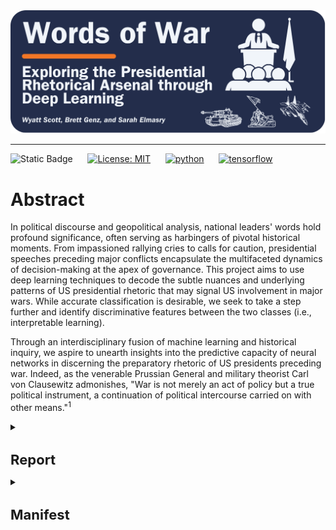 <div align="center">
    <img src="images/logo.png">
</div>
<p align="center">

---

![Static Badge](https://img.shields.io/badge/Repo_Status%3A-Work_in_Progress-blue?style=flat&logo=data%3Aimage%2Fpng%3Bbase64%2CiVBORw0KGgoAAAANSUhEUgAAAC0AAAAiCAMAAAD8kqB9AAAClFBMVEUAAAD%2F%2F%2F%2FBYzTCysr2WxvyQRLnSibjUy3VZSLbQyvSjHHIjEX5%2F%2F%2F5%2B%2FvIz9D8%2F%2F%2F4WhryWRz3QBHxUR7ySh%2FxbBjsTiHwbxnnTCXVQiz96eTg4N%2Fd3dzL0tH0XDPFzc32SRv0UB%2F3WRr4XRn1SR32VBv1Uhz0TB71URz0QBDySh3%2FYAP4ZxT1YxnwXRz0ZxnvTh7vVR7yPhDxQhfrTB%2FcVCLfRSzUUCfdPCbLciPQOjLu8fHc5OXn5eT85uHj4uHY19bKt6%2F3WBv2Uhv0WS%2F1TSDyWjT0Sx33XBr3Vhv0Vxz3XRr3Xhr1Uhv0Ux30SRv0Whv3Yhn2Xhr0UhzzPg%2F2RBb0Tx7zPg%2FzPg7zUR33YxjyTh%2F7XgL6WQDxTh%2FwVB%2F3Pw%2FzPA3wTh7zYRv1aBntTCDxXhzrTx%2FwSh7oYCDxaxjuTiDmSyHsWR7rPxnoQiXnchrmehr%2B9%2FTs7%2FD%2B7unW2djQ19jm2dbHxcLKuLD3v6%2FJrKL1SRvvelv25ePBxML7aRfg7%2FbS5ezY7PDA1t32VBv2UBz0SR70QxT0QxT0QxT2VRv1VRz3Yhn1Sx34VRvyTB%2F1Sh71Rhj2Uhz2TBj3YRn3Yxn1RBb5ZBfxTB%2F2ZBn7Zgz4Zhj4QhPuWB30ZBrySR3yXhzvSyDvWRv3PxDvTR%2F0WRzyYhvyPQ32aRryahrvViDuYhnxQRPzbRrsRh%2FYXSPuchnrcxjRp5vqbEr5v6%2F0cU3wWDD849vQqqD3pI32n4b2moDfhmznlmTocVD0XjX5Vhrl5ubKtKvirZ%2FPpprTpZbWnI%2F8q3z2lnv4lHn5pXXwn27fhGrfgmjlkF%2F5klzmclPjcFD1bUn0Z0Ptd0H3bDb0VCr0WyT4WRn7YRf4PQvBMCeZAAAAs3RSTlMA%2FQj72VQnHBIPBgX%2B%2Fv78%2BKqajGI0LyolBv7%2B%2Fv79%2FPX09PTu287Cv7%2B1oqCTi394c1pONCIYFRINCv7%2B%2Fv7%2B%2Fv79%2Ffv39fHw7evp4uHS0M%2FMysXFwbq4s7Cwq6SimpGQgX59eHJoYFlRUElHRD8sGRX%2B%2Fv7%2B%2Fv7%2B%2Fv7%2B%2Fv38%2FPv6%2Bvn57u3p4%2BLd19bV0tLNzcrIwsC5trSnp6eioJ%2Bem5uVlZWRkIiDbmlcS0tEOTQjHZlkpy4AAAI7SURBVDjLYqAPyBHU0Y6NjZlvCuZxLp%2BtrR2jI5iOS7nWjX2nT1xQ5ARzuKdc3Xf%2BzDV%2Fdlyq2dt3NvHbqUhAzJ50vKWxzi0Pt1sSttRLM25bAWYbbXd0YDwVgcflEirH%2BHi2dpoBmVyhe%2BWtd7isBTLxGM4MNDyRQZKBdXtlKf%2FJCLzBwua%2BGWh4BzsDE8RoY%2FyhuGQLsz3%2F5USg0Y4yjHvCufCrZlPYLMuztYt9%2Bjk%2BXjs5Y0JRJAQ0nHFbiNthaaDRQD4RhlfdPsvHKyXHSjj%2BhfYz2xbVVtsw7tbkIqxaAmg4b3kFwmjChh%2BSgRhNGIi57iyTKS45YIRDHiAONMMvyjvw70Iz2hzOMs3kQDX8qI3UARRXc2duQJLXW4MsN%2FdS864QJiQBUb1cZHnTeQvFETwTxSNXkFxdoCdoguZ2wwDdjXDOguvqcKMLkwOEOTG8mh%2FpoysOM7xGBMrapM8SnIM1aDL8PGat4waxJFPZIe7V9fZNlcQRklYiagKB%2BqLcEJ74yqlKqklmeGLGyjjSU3laimiB%2BCrAoryVwkTMgYGHUzHIUjMDr1sNPso3BeLZcKpjMmfisEwTzErRiQpUVurXmNgm0Dtjjn7WsuRCDqAMWvj1%2BAWxsHgcdPJUnRwnst6CwVIsQ1ij28vpoAALS5Ca6mIU1aujVaINklp9s%2FMtkEQ52fKCneMN4tzDDNGcsmiCsIZzGoYLcxXVhNW1mNCFLZb6q2MrILO1%2BmZKYPMorlBlIBcAACpxj1lvNSqgAAAAAElFTkSuQmCC&labelColor=%23232D4B&color=%23E57200) &nbsp; &nbsp; &nbsp;[![License: MIT](https://img.shields.io/badge/License-MIT-yellow.svg)](https://opensource.org/licenses/MIT) &nbsp; &nbsp; &nbsp;[![python](https://img.shields.io/badge/Python-3.11-3776AB.svg?style=flat&logo=python&logoColor=white)](https://www.python.org) &nbsp; &nbsp; &nbsp;[![tensorflow](https://img.shields.io/badge/TensorFlow-1.13.1-FF6F00.svg?style=flat&logo=tensorflow)](https://www.tensorflow.org)

# Abstract

In political discourse and geopolitical analysis, national leaders' words hold profound significance, often serving as harbingers of pivotal historical moments. From impassioned rallying cries to calls for caution, presidential speeches preceding major conflicts encapsulate the multifaceted dynamics of decision-making at the apex of governance. This project aims to use deep learning techniques to decode the subtle nuances and underlying patterns of US presidential rhetoric that may signal US involvement in major wars. While accurate classification is desirable, we seek to take a step further and identify discriminative features between the two classes (i.e., interpretable learning).

Through an interdisciplinary fusion of machine learning and historical inquiry, we aspire to unearth insights into the predictive capacity of neural networks in discerning the preparatory rhetoric of US presidents preceding war. Indeed, as the venerable Prussian General and military theorist Carl von Clausewitz admonishes, "War is not merely an act of policy but a true political instrument, a continuation of political intercourse carried on with other means."<sup>1</sup>

<details>
<summary><h1 style="font-size: 22px;">Report</h1></summary>


## Table of Contents

<!--ts-->
   * [Introduction](#introduction)
   * [Methods](#methods)
   * [Literature Review](#literature-review)
      * [Datset](#dataset)
      * [Modeling](#modeling)
        * [MLP](#mlp)
        * [RNN with LSTM](#rnn-with-lstm)
        * [LSTM with Attention](#lstm-with-attention)
      * [Experiments](#experiments)
        * [Results — MLP](#results-mlp)
        * [Results — RNN with LSTM](results-rnn-with-lstm)
        * [Results — LSTM with Attention](results-lstm-with-attention)
   * [Next Steps](#next-steps)
   * [Sources](#sources)
<!--te-->

# Introduction/Motivation
<a name="introduction"></a>

We aim to shed light on the interplay between the verbiage of national leaders and the inexorable currents of history that they set in motion. In addition to probing the efficacy of deep learning and natural language processing (NLP) while navigating the challenges inherent in the analysis of protracted textual corpora, we endeavor to examine how presidential rhetoric shapes, reflects and occasionally catalyzes the nation's trajectory toward pivotal global events. We aim to gauge the impact of leaders' orations on national decisions and international relations, furnishing novel insights and fresh perspectives on matters of global import.

Moreover, this interdisciplinary approach provides valuable tools for policymakers, historians, and the wider public. Deciphering the recurrent motifs within presidential addresses holds the potential to inform prognostication or influence forthcoming events, thereby exemplifying the enduring relevance of Clausewitzian principles in conjunction with contemporary technological innovations. In doing so, it bridges age-old theories with cutting-edge methodologies, fostering a more comprehensive understanding of how leaders adeptly frame their rhetoric to galvanize support for political endeavors. While impressive accuracy warrants attention and is important for a classification task as important as ours, we seek to make our model results interpretable; deep neural networks for classification are, to most, black boxes; we plan to use interpretable learning techniques to shed insight on how/why our models predict as they do.

# Literature Review
<a name="literature-review"></a>

NLP has significantly improved in recent years, with techniques available today for handling progressively larger text documents. For longer texts, several studies show that Recurrent Neural Networks (RNN), particularly gated variants like Long Short-Term Memory (LSTM)<sup>2</sup> and Gated Recurrent Unit (GRU)<sup>3</sup>, can capture patterns while retaining important contextual information.<sup>4,5</sup> However, LSTM and GRU structures are inefficient because they conduct recurrent operations at the token level, and research suggests these structures can suffer from vanishing gradients during backpropagation when used for longer sequences.<sup>6</sup>

Nevertheless, gated architectures are instrumental in capturing sequential dependencies in text data, yet their effectiveness in handling long-term dependencies relevant to long-text modeling tasks poses a challenge that researchers have addressed using attention mechanisms.<sup>7</sup> While attention mechanisms play a crucial role in enhancing predictive accuracy and model interpretability, addressing the challenge of handling long-term dependencies in text modeling tasks has led researchers to explore transformer-based architectures as a solution.<sup>8</sup>

Google's Bidirectional Encoder Representations from Transformers (BERT)<sup>9</sup> is one example of such a model, but myriad transformer-based architectures have emerged since Google released BERT. Despite impressive performance on a wide range of NLP tasks, these models still impose a length limitation on each input sequence, which most longer text documents far exceed. BERT's self-attention mechanism, for example, can process a maximum of 512 tokens. This requires careful preprocessing to circumvent maximum sequence length limitations; for example, researchers have explored employing truncation, chunking, etc.<sup>10</sup> Other newer approaches, like BigBird and Longformer, use sparse attention mechanisms with larger maximum token limits, and others explore fine-tuning BERT to work with longer text data, including ChunkBERT and BERT For Longer Texts (BELT).<sup>11,12</sup>

Research has shown that the structure of the BERT-based gated approaches, which use a fully connected encoding unit and apply the gate mechanism to update state memory, are computationally inefficient given the quadratic time complexity of applying self-attention in long-text modeling. A recent paper proposes addressing these issues using what the authors refer to as a Recurrent Attention Network (RAN).<sup>13</sup> The RAN model uses positional multi-head self-attention on local windows for dependency extraction and employs a Global Perception Cell (GPC) vector to propagate information across windows, concatenated with tokens in subsequent windows. The GPC vector acts as a window-level contextual representation and maintains long-distance memory, enhancing local and global understanding. Additionally, a memory review mechanism allows the GPC vector from the last window to serve as a document-level representation for classification tasks.

When it comes to interpretable learning, however, recent research suggests this technique may not provide much in terms of interpretability.<sup>14</sup> Researchers recently developed an approach called ProtoryNet, which makes predictions by finding the most similar prototype for each sentence in a sequence and feeding an RNN backbone with the proximity of each sentence of the corresponding active prototype. The RNN backbone then captures the temporal pattern of the prototypes, which the authors refer to as 'prototype trajectories.' These trajectories enable intuitive, find-grained interpretation of the RNN model's reasoning process.<sup>15</sup>

# Methods
<a name="methods"></a>

## Dataset
<a name="dataset"></a>

The data for this project comes from Joseph Lilleberg's Kaggle dataset, "United States Presidential Speeches," which Lilleberg scraped from The Miller Center at the University of Virginia.<sup>16</sup> We added a column to the Kaggle dataset that represents our binary categorical response variable (War), indicating whether the US entered a major war within one year of the president's speech. If the US entered a major war within one year of the president's speech, then the observation's value for the War variable is 1; if the US did not enter a major war within one year of the president's speech, that observation gets a 0 value for the War variable. We derived wars' start dates from the US Congressional Research Service.<sup>17</sup> 

This dataset provides a robust framework for a comprehensive exploration of presidential rhetoric. Including the 'Party' variable allows us to examine whether patterns exist in political affiliation and the content and tone of presidential speeches.

We perform some slight cleaning and preprocessing to set up the data for modeling. First, we checked for null values and found one missing transcript for a speech delivered by Thomas Jefferson on Nov. 8, 1808; we found the transcript via the Miller Center and added it to the dataset. Next, because the first war we consider (First Barbary War) started in 1801, we filter the dataset to speeches dated after 1800.

Several transcripts end with the president's signature; we remove the signature text from the transcripts column given that the president is identifiable from the president column and that text is not important for our modeling purposes. The transcripts also contain instances of long integers and floating point numbers when a president describes various treasury and debt statistics, for example. We remove floating point numbers and integers from the transcripts. Additionally, we convert the transcripts to lowercase and remove punctuation.

After cleaning the data and adding our response variable, the dataset contains 964 observations and exhibits significant class imbalance. There are 883 observations classified as War = 0 and 81 observations classified as War = 1; roughly 92% of the speeches were not delivered within one year of the US entering a major war. We use the Synthetic Minority Over-sampling Technique (SMOTE) to balance the classes, and, as the authors suggest, we combine SMOTE with random undersampling of the majority class.<sup>18</sup> We combine these transformations into a single pipeline.

## Modeling
<a name="modeling"></a>

We built a custom Python class that leverages a pre-trained BERT model to tokenize and vectorize the raw text data, converting the speeches into fixed-length vectors that we pass as inputs to our models.

We experiment with several deep learning techniques to compare various neural network model architectures. In comparing these differing approaches to long document classification, we will use a binary cross entropy loss function and evaluate model performance across accuracy, F1-Score, and Area Under the Receiver Operating Characteristic Curve (AUC-ROC). We use a train, test, and validation split of 80%, 10%, and 10%, respectively. We experiment with three models: a multilayer perceptron (MLP), an RNN with an LSTM layer, and the same RNN with an LSTM layer, but this time, we include Attention mechanisms for interpretable learning at the token level. We train the models for ten epochs using batches of size 32.

While accurate classification is desirable, we seek to take a step further and identify discriminative features between the two classes. Our third model architecture includes an attention layer that calculates attention weights for each timestep, allowing the model to focus on relevant parts of the input sequence during prediction. We define a custom Python class to compute the attention weights using trainable parameters. We further describe the interpretable learning in the subsection below.

### MLP
<a name="mlp"></a>

For our first experiment, we built an MLP consisting of two dense hidden layers with ReLU activation followed by dropout regularization and an output layer with a sigmoid activation function. We apply L2 regularization of 0.01 to the kernel weights in all dense layers to prevent overfitting. When compiling the model, we use the Stochastic Gradient Descent optimizer with a learning rate of 0.001 and Nesterov momentum of 0.99. 

### RNN with LSTM
<a name="rnn-with-lstm"></a>

In our second approach, we reshape the input data to include a timestep dimension before it's fed into the LSTM layer, allowing the model to effectively capture temporal dependencies in the input data. With 128 units, the LSTM layer utilizes hyperbolic tangent activation, Glorot uniform, and orthogonal initializers, along with dropout of 0.1 and recurrent dropout of 0.1 for regularization. Next comes a densely connected layer consisting of 64 units with ReLU activation, He normal initialization, and L2 regularization of 0.1. We added a dropout layer to apply further regularization and mitigate overfitting. Given that we're performing binary classification, the final layer is a dense output layer with a sigmoid activation function. We apply L2 regularization to the kernel weights in both dense layers to further prevent overfitting. When compiling the model, we use the Adam optimizer with a learning rate of 0.001.

### LSTM with Attention
<a name="lstm-with-attention"></a>

This model architecture is the same as the previous model except that we include a custom attention layer between the LSTM layer and the first dense layer to dynamically weigh the input sequence elements based on their importance. As with the second model, we use the Adam optimizer with a learning rate of 0.001.

## Experiments
<a name="experiments"></a>

### Results — MLP
<a name="results-mlp"></a>

This first model achieves 81.51% training accuracy and 79.83% validation accuracy by epoch ten, with the training and validation losses steadily decreasing to 2.16 and 2.07, respectively. On the test set, the AUC-ROC is 86.70, and the F1-Score is 76.19.

### Results — RNN with LSTM
<a name="results-rnn-with-lstm"></a>

This model achieves 85.40% training accuracy and 83.19% validation accuracy by the fifth epoch, achieving 95.27% training accuracy and 92.44% validation accuracy by epoch ten. The training and validation loss are 0.2889 and 0.3112 by the tenth epoch. On the test set, the AUC-ROC is 95.56, and the F1-Score is 91.52.

### Results — LSTM with Attention
<a name="results-lstm-with-attention"></a>

This model achieves 86.13% training accuracy and 87.39% validation accuracy by the fifth epoch, eventually achieving 95.80% training accuracy and 89.92% validation accuracy by epoch ten. The training and validation loss are 0.2842 and 0.3447 at the tenth epoch. On the test set, the AUC-ROC is 94.46, and the F1-Score is 88.52.

After defining, compiling, and training this model, we create another model called using the Model class, specifying the same inputs as the LSTM model with Attention but setting the output to that of the attention layer. This allows us to extract the attention weights, providing insights into how the attention mechanism weighs different parts of the input sequence. The Next Steps section describes how we plan to use the extracted attention weights for interpretable learning.

# Next Steps
<a name="next-steps"></a>

Moving forward, we plan to try one additional model: a pre-trained transformer model. We're still determining which transformer to use and will explore several options, allowing computational efficiency and recorded performance on binary classification tasks to guide our decision. We encountered challenges when aligning the dimensions of our preprocessed data with the requirements of the transformer models we've been exploring. To address this, we may need to refine our data preprocessing to ensure compatibility with the selected transformer model or potentially leverage a unique preprocessing pipeline. This approach includes meticulous fine-tuning of the model, informed by best practices, to achieve optimal results. 

In parallel, we will explore interpretative learning techniques/methodologies to determine if we can identify discriminative features between the two classes and gain insights into our models' decision-making processes. This will be adaptive and shaped by our ongoing challenges and insights to better understand patterns for classification. 

We plan to explore the extracted attention weights from our third model via visualization and analyzing summary statistics (e.g., the mean of the attention weights for each class). We can also perform some basic statistical tests to compare the attention weights between the two classes. Additional approaches we're considering include using the pre-trained ProtoryNet model, Local Interpretable Model-agnostic Explanations (LIME), and Shapley Additive exPlanations (SHAP).

<details>
<summary><h2 style="font-size: 18px;">Sources</h2></summary>
<a name="sources"></a>

[1]: von Clausewitz, C. (1997). On War (J. J. Graham, Trans.). Wordsworth Editions.

[2]: Sepp Hochreiter and Jurgen Schmidhuber. (1997). Long Short-Term Memory. Neural Computation 9, no. 8, pp. 1735-1780. See also Hasim Sak et al. (2014). Long Short-Term Memory Based Recurrent Neural Network Architectures for Large Vocabulary Speech Recognition. ArXiv 1402.1128v1.

[3]: Kyunghyun Cho et al. (2014). Learning Phrase Representations Using RNN Encoder-Decoder for Statistical Machine Translation. Proceedings of the 2014 Conference on Empirical Methods in Natural Language Processing, pp. 1724-1734.

[4]: Zhou, Chunting, Chonglin Sun, Zhiyuan Liu and F. Lau. (2015). A C-LSTM Neural Network for Text Classification. ArXiv abs/1511.08630.

[5]: Hassan, Abdalraouf and Ausif Mahmood. (2018). Convolutional Recurrent Deep Learning Model for Sentence Classification. IEEE Access 6, pp. 13949-13957.

[6]: DeLesley Hutchins et al. (2022). Block-Recurrent Transformers. ArXiv 2203.07852v3.

[7]: Dzmitry Bahdanau et al. (2014). Neural Machine Translation by Jointly Learning to Align and Translate. ArXiv 1409.0473.

[8]: Ashish Vaswani et al. (2017). Attention is All You Need. Proceedings of the 31st International Conference on Neural Information Processing Systems, pp. 6000-6010.

[9]: Jacob Devlin et al. (2019). BERT: Pre-Training of Deep Bidirectional Transformers for Language Understanding. Proceedings of the 2018 Conference of the North American Chapter of the Association for Computational Linguistics: Human Language Tchnologies 1.

[10]: Zican Dong et al. (2022). A Survey on Long Text Modeling with Transformers. ArXiv 2302.14502v1. See also Park et al. (2022). Efficient Classification of Long Documents Using Transformers. ArXiv 2203.11258v1.

[11]: Aman Jaiswal and Evangelos Milios. (2023). Breaking the Token Barrier: Chunking and Convolution for Efficient Longer Text Classification with BERT. ArXiv 2310.2055av1.

[12]: Michal Brzozowski. (2023). Fine-tuning BERT model for arbitrarily long texts Part 1. MIM AI. https://www.mim.ai/fine-tuning-bert-model-for-arbitrarily-long-texts-part-1/. See also Michal Brzozowski. (2023). Fine-tuning BERT model for arbitrarily long texts, Part 2. MIM AI. https://www.mim.ai/fine-tuning-bert-model-for-arbitrarily-long-texts-part-2/. For technical documentation, see Michal Brzozowski and Marek Wachnicki. (2023). Welcome to BELT (BERT For Longer Texts)'s documentation. MIM AI. https://mim-solutions.github.io/bert_for_longer_texts/. 

[13]: Xianming Li et al. (2023). Recurrent Attention Networks for Long-text Modeling. Findings of the Association for Computational Linguistics (ACL), pp. 3006-3019.

[14]: Sarthak Jain and Byron C. Wallace. (2019). Attention is not Explanation. ArXiv 1902.10186v3.

[15]: Dat Hong et al. (2023). ProtoryNet - Interpretable Text Classification Via Prototype Trajectories. Journal of Machine Learning Research 24, pp. 1-39.

[16]: Lilleberg, J. (2020). United States presidential speeches. Kaggle. https://www.kaggle.com/datasets/littleotter/united-states-presidential-speeches; Data scraped from The Miller Center at the University of Virginia, https://millercenter.org/the-presidency/presidential-speeches.

[17]: Barbara Salazar Torreon and Carly A. Miller, US Congressional Research Service. (2024). U.S. Periods of War and Dates of Recent Conflicts, available at https://sgp.fas.org/crs/natsec/RS21405.pdf.

[18]: Nitesh V. Chawla et al. (2002). SMOTE: Synthetic Minority Over-sampling Technique. Journal of Artificial Intelligence 16, pp. 321-357.

</details>
</details>
<details>
<summary><h1 style="font-size: 22px;">Manifest</h1></summary>
  
<details>
<summary>Python Module Files (helper functions, classes)</summary>
  
### [`BertSeqVect.py`](https://github.com/WD-Scott/WordsofWar/blob/main/Python_Modules/BertSeqVect.py)

This Python module file includes the `BertSequenceVectorizer` class, which we designed to convert input text into vector representations using a pre-trained the Bidirectional Encoder Representations from Transformers (BERT) model.

  * Features:
    
    **BERT-based Vectorization**: Utilizes a pre-trained BERT model to generate vector representations of input text.
    
    **Tokenization**: Employs the BERT tokenizer to tokenize input text before vectorization.
    
    **Customizable Sequence Length**: Allows customization of the maximum length of input sequences for vectorization.
 
  * Usage
    
    Upon instantiation of the `BertSequenceVectorizer` object, the class automatically loads a pre-trained BERT model (bert-base-uncased by default) and its corresponding tokenizer, specifying the maximum length of input sequences for vectorization.

### [`plot_history.py`](https://github.com/WD-Scott/WordsofWar/blob/main/Python_Modules/plot_history.py)

This Python module file contains a helper function for plotting model history (accuracy, validation accuracy, loss, and validation loss).
    
</details>
<br>
<details>
<summary>Jupyter Notebooks</summary>

### [`Cleaning_Data.ipynb`](https://github.com/WD-Scott/WordsofWar/blob/main/Jupyter_Notebooks/Cleaning_Data.ipynb)

The Jupyter Notebook contains the code we used to clean the input data (speeches.csv) and set up the training, testing, and validation sets. In this notebook, we use the pre-trained BERT model and vectorizer (see BertSeqVect.py) to tokenize and vectorize the text data.

### [`EDA.ipynb`](https://github.com/WD-Scott/WordsofWar/blob/main/Jupyter_Notebooks/EDA.ipynb)

This Jupyter Notebook contains code and visualizations from our exploratory data analysis.

### [`Modeling.ipynb`](https://github.com/WD-Scott/WordsofWar/blob/main/Jupyter_Notebooks/Modeling.ipynb)

This Jupyter Notebook contains our code for the modeling experiments. We experiment with three models: (1) MLP, (2) gated RNN (LSTM), and (3) the same second model but with Attention mechanisms. After developing these models, we use the third approach to begin exploring various ways to perform interpretable learning to discern how the model differentiates the two classes. Eventually, we will incorporate a fourth approach; a pre-trained transformer.
</details>
<br>
<details>
<summary>Data Files</summary>

### [`Speeches_War_Clean.csv`](https://github.com/WD-Scott/WordsofWar/blob/main/Data_Files/Speeches_War_Clean.csv)

This file contains the cleaned data that we use for modeling.

### [`presidential_speeches.csv`](https://github.com/WD-Scott/WordsofWar/blob/main/Data_Files/presidential_speeches.csv)

This file contains the original source data.

### [`X_test.csv`](https://github.com/WD-Scott/WordsofWar/blob/main/Data_Files/X_test.csv)

This file contains the testing features (the vector representations of the input text).

### [`X_train.csv`](https://github.com/WD-Scott/WordsofWar/blob/main/Data_Files/X_train.csv)

This file contains the training features (the vector representations of the input text).

### [`X_val.csv`](https://github.com/WD-Scott/WordsofWar/blob/main/Data_Files/X_val.csv)

This file contains the validation features (the vector representations of the input text).

### [`y_test.csv`](https://github.com/WD-Scott/WordsofWar/blob/main/Data_Files/y_test.csv)

This file contains the testing labels (binary response variable 'War').

### [`y_train.csv`](https://github.com/WD-Scott/WordsofWar/blob/main/Data_Files/y_train.csv)

This file contains the training labels (binary response variable 'War').

### [`y_val.csv`](https://github.com/WD-Scott/WordsofWar/blob/main/Data_Files/y_val.csv)

This file contains the validation labels (binary response variable 'War').
</details>
</details>
